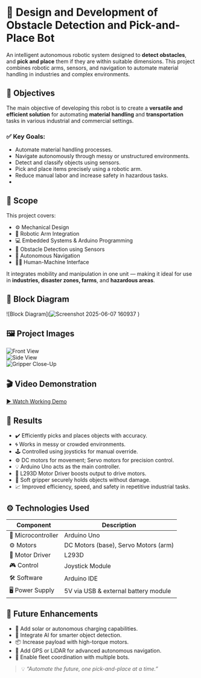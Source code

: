 # 🤖 Design and Development of Obstacle Detection and Pick-and-Place Bot

An intelligent autonomous robotic system designed to **detect obstacles**, and **pick and place** them if they are within suitable dimensions. This project combines robotic arms, sensors, and navigation to automate material handling in industries and complex environments.


## 🎯 Objectives

The main objective of developing this robot is to create a **versatile and efficient solution** for automating **material handling** and **transportation** tasks in various industrial and commercial settings.

### ✅ Key Goals:
- Automate material handling processes.
- Navigate autonomously through messy or unstructured environments.
- Detect and classify objects using sensors.
- Pick and place items precisely using a robotic arm.
- Reduce manual labor and increase safety in hazardous tasks.
- 

## 🧠 Scope

This project covers:
- ⚙️ Mechanical Design
- 🤖 Robotic Arm Integration
- 💻 Embedded Systems & Arduino Programming
- 📡 Obstacle Detection using Sensors
- 🚗 Autonomous Navigation
- 🧑‍💻 Human-Machine Interface

It integrates mobility and manipulation in one unit — making it ideal for use in **industries, disaster zones, farms**, and **hazardous areas**.


## 🧱 Block Diagram

![Block Diagram](![Screenshot 2025-06-07 160937](https://github.com/user-attachments/assets/7e4f4c2b-d7c7-4910-8765-3287f4475b4c)
)


## 🖼️ Project Images

![Front View](images/front-view.jpg)  
![Side View](images/side-view.jpg)  
![Gripper Close-Up](images/gripper.jpg)


## 🎬 Video Demonstration

[▶️ Watch Working Demo](https://www.youtube.com/watch?v=your_video_link)


## 🧪 Results

- ✔️ Efficiently picks and places objects with accuracy.
- 🌀 Works in messy or crowded environments.
- 🕹️ Controlled using joysticks for manual override.
- ⚙️ DC motors for movement; Servo motors for precision control.
- 💡 Arduino Uno acts as the main controller.
- 🔌 L293D Motor Driver boosts output to drive motors.
- 🤲 Soft gripper securely holds objects without damage.
- 📈 Improved efficiency, speed, and safety in repetitive industrial tasks.


## ⚙️ Technologies Used

| Component           | Description                                     |
|------------------   |-------------------------------------------------|
| 🧠 Microcontroller | Arduino Uno                                      |
| ⚙️ Motors          | DC Motors (base), Servo Motors (arm)             |
| 🔌 Motor Driver    | L293D                                            |
| 🎮 Control         | Joystick Module                                  |
| 🛠️ Software        | Arduino IDE                                      |
| 🖥️ Power Supply    | 5V via USB & external battery module             |


## 🚧 Future Enhancements

- 🔋 Add solar or autonomous charging capabilities.
- 🧠 Integrate AI for smarter object detection.
- 📦 Increase payload with high-torque motors.
- 🧭 Add GPS or LiDAR for advanced autonomous navigation.
- 🤖 Enable fleet coordination with multiple bots.


> 💡 *“Automate the future, one pick-and-place at a time.”*
